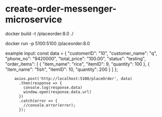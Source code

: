 # create-order-messenger-microservice

docker build -t <dockerID>/placeorder:8.0 ./

docker run -p 5100:5100 <dockerID>/placeorder:8.0

example input:
const data = {
          "customerID": "10",
          "customer_name": "q",
          "phone_no": "9420000",
          "total_price": "100.00",
          "status": "testing",
          "order_items": [
            {
              "item_name": "rice",
              "itemID": 9,
              "quantity": 100
            },
            {
              "item_name": "fish",
              "itemID": 10,
              "quantity": 200
            }
          ]
        };

        axios.post('http://localhost:5100/placeOrder', data)
          .then(response => {
            console.log(response.data)
            window.open(response.data.url)
          })
          .catch(error => {
            //console.error(error);
          });


